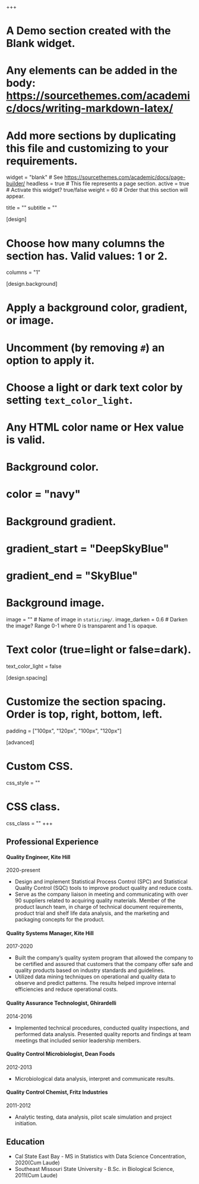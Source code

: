 +++
# A Demo section created with the Blank widget.
# Any elements can be added in the body: https://sourcethemes.com/academic/docs/writing-markdown-latex/
# Add more sections by duplicating this file and customizing to your requirements.

widget = "blank"  # See https://sourcethemes.com/academic/docs/page-builder/
headless = true  # This file represents a page section.
active = true # Activate this widget? true/false
weight = 60  # Order that this section will appear.

title = ""
subtitle = ""

[design]
  # Choose how many columns the section has. Valid values: 1 or 2.
  columns = "1"

[design.background]
  # Apply a background color, gradient, or image.
  #   Uncomment (by removing `#`) an option to apply it.
  #   Choose a light or dark text color by setting `text_color_light`.
  #   Any HTML color name or Hex value is valid.

  # Background color.
  # color = "navy"
  
  # Background gradient.
  # gradient_start = "DeepSkyBlue"
  # gradient_end = "SkyBlue"
  
  # Background image.
  image = ""  # Name of image in `static/img/`.
  image_darken = 0.6  # Darken the image? Range 0-1 where 0 is transparent and 1 is opaque.

  # Text color (true=light or false=dark).
  text_color_light = false

[design.spacing]
  # Customize the section spacing. Order is top, right, bottom, left.
  padding = ["100px", "120px", "100px", "120px"]

[advanced]
 # Custom CSS. 
 css_style = ""
 
 # CSS class.
 css_class = ""
+++



## Professional Experience

#### Quality Engineer, Kite Hill 
2020-present

* Design and implement Statistical Process Control (SPC) and Statistical Quality Control (SQC) tools to improve product quality and reduce costs.  
* Serve as the company liaison in meeting and communicating with over 90 suppliers related to acquiring quality materials. Member of the product launch team, in charge of technical document requirements, product trial and shelf life data analysis, and the marketing and packaging concepts for the product.





#### Quality Systems Manager, Kite Hill
2017-2020

*	Built the company’s quality system program that allowed the company to be certified and assured that customers that the company offer safe and quality products based on industry standards and guidelines.
*	Utilized data mining techniques on operational and quality data to observe and predict patterns. The results helped improve internal efficiencies and reduce operational costs. 
 


#### Quality Assurance Technologist, Ghirardelli
2014-2016

* Implemented technical procedures, conducted quality inspections, and performed data analysis. Presented quality reports and findings at team meetings that included senior leadership members. 


#### Quality Control Microbiologist, Dean Foods
2012-2013

* Microbiological data analysis, interpret and communicate results.

#### Quality Control Chemist, Fritz Industries
2011-2012

* Analytic testing, data analysis, pilot scale simulation and project initiation.

## Education

* Cal State East Bay - MS in Statistics with Data Science Concentration, 2020(Cum Laude)
* Southeast Missouri State University - B.Sc. in Biological Science, 2011(Cum Laude)

